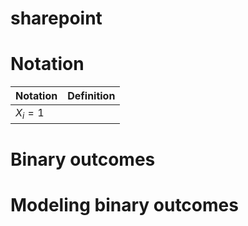 # sharepoint

# Notation

| Notation | Definition |
|:-- | :-- |
| $X_i = 1$ | |

# Binary outcomes
# Modeling binary outcomes
